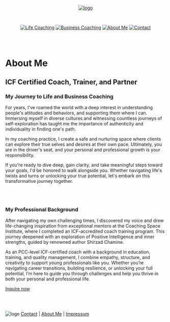 [<p align="center"> ![logo](/images/logo.png)](/)

<br>

[<p align="center"> ![Life Coaching](/images/LC_button_2.png)](/life-coaching)  [![Business Coaching](/images/BC_button_2.png)](/business-coaching)  [![About Me](/images/AM_button_2.png)](/about) [![Contact](/images/C_button_2.png)](/contact)

<br><br>


# About Me

## ICF Certified Coach, Trainer, and Partner

### My Journey to Life and Business Coaching

For years, I've roamed the world with a deep interest in understanding people's attitudes and behaviors, and supporting them where I can. Immersing myself in diverse cultures and witnessing countless journeys of self-exploration has taught me the importance of authenticity and individuality in finding one's path.

In my coaching practice, I create a safe and nurturing space where clients can explore their true selves and desires at their own pace. Ultimately, you are in the driver's seat, and your personal and professional growth is your responsibility.

If you're ready to dive deep, gain clarity, and take meaningful steps toward your goals, I'd be honored to walk alongside you. Whether navigating life's twists and turns or unlocking your true potential, let's embark on this transformative journey together.

<br><br>

### My Professional Background

After navigating my own challenging times, I discovered my voice and drew life-changing inspiration from exceptional mentors at the Coaching Space Institute, where I completed an ICF-accredited coach training program. This journey deepened with an exploration of Positive Intelligence and inner strengths, guided by renowned author Shirzad Chamine.

As an PCC-level ICF-certified coach with a background in education, training, and quality management, I combine empathy, structure, and creativity to support young professionals like you. Whether you’re navigating career transitions, building resilience, or unlocking your full potential, I’m here to guide you through challenges and help you thrive in both your personal and professional life.

[Inquire now](/contact)

<br><br>

![logo](/images/bottom_logo.png)                                                  [Contact](/contact)  |  [About Me](/about)  |  [Impressum](/privacy-policy)
